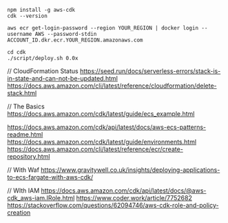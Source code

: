 ```
npm install -g aws-cdk
cdk --version

aws ecr get-login-password --region YOUR_REGION | docker login --username AWS --password-stdin ACCOUNT_ID.dkr.ecr.YOUR_REGION.amazonaws.com

cd cdk
./script/deploy.sh 0.0x

```

// CloudFormation Status
https://seed.run/docs/serverless-errors/stack-is-in-state-and-can-not-be-updated.html
https://docs.aws.amazon.com/cli/latest/reference/cloudformation/delete-stack.html


// The Basics
https://docs.aws.amazon.com/cdk/latest/guide/ecs_example.html

https://docs.aws.amazon.com/cdk/api/latest/docs/aws-ecs-patterns-readme.html
https://docs.aws.amazon.com/cdk/latest/guide/environments.html
https://docs.aws.amazon.com/cli/latest/reference/ecr/create-repository.html

// With Waf
https://www.gravitywell.co.uk/insights/deploying-applications-to-ecs-fargate-with-aws-cdk/

// WIth IAM
https://docs.aws.amazon.com/cdk/api/latest/docs/@aws-cdk_aws-iam.IRole.html
https://www.coder.work/article/7752682
https://stackoverflow.com/questions/62094746/aws-cdk-role-and-policy-creation